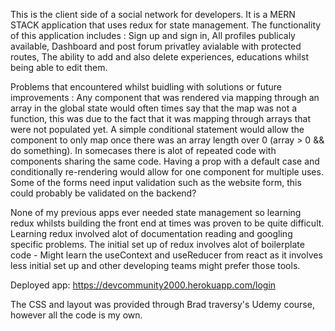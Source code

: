 This is the client side of a social network for developers. It is a MERN STACK application that uses redux for state management.
The functionality of this application includes :
Sign up and sign in,
All profiles publicaly available,
Dashboard and post forum privatley avialable with protected routes,
The ability to add and also delete experiences, educations whilst being able to edit them.

Problems that encountered whilst buidling with solutions or future improvements :
Any component that was rendered via mapping through an array in the global state would often times say that the map was not a function,
this was due to the fact that it was mapping through arrays that were not populated yet. A simple conditional statement would allow the component to only map once there was an array length over 0 (array > 0 && do something).
In somecases there is alot of repeated code with components sharing the same code. Having a prop with a default case and conditionally re-rendering would allow for one component for multiple uses.
Some of the forms need input validation such as the website form, this could probably be validated on the backend?

None of my previous apps ever needed state management so learning redux whilsts building the front end at times was proven to be quite difficult.
Learning redux involved alot of documentation reading and googling specific problems.
The initial set up of redux involves alot of boilerplate code - Might learn the useContext and useReducer from react as it involves less initial set up and other developing teams might prefer those tools.

Deployed app: https://devcommunity2000.herokuapp.com/login

The CSS and layout was provided through Brad traversy's Udemy course, however all the code is my own.
